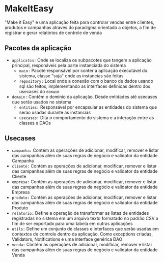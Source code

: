 # MakeItEasy
"Make it Easy" é uma aplicação feita para controlar vendas entre clientes, produtos e campanhas
através do paradigma orientado a objetos, a fim de registrar e gerar relatórios de controle de venda

## Pacotes da aplicação
- `applicaton:` Onde se localiza os subpacotes que tangem a aplicação principal, responáveis pela
parte instanciada do sistema
  - `main:` Pacote responsável por conter a aplicação executável do sistema, classe "suja" onde 
  as instancias são feitas
  - `repository:` Local onde a conexão com o banco de dados usando sql são feitos, implementando as interfaces definidas dentro
  dos usecases do `domain`
- `domain:` Contém o dominio da aplicação. Desde entidades até usecases que serão usados no sistema
    - `entities:` Responsável por encapsular as entidades do sistema que serão usadas durante as instancias
    - `usecases:` Dita o comportamento do sistema e a interação entre as classes e DAOs

## Usecases
- `campanha:` Contém as operações de adicionar, modificar, remover e listar das campanhas
  além de suas regras de negócio e validator da entidade Campanha
- `cliente:` Contém as operações de adicionar, modificar, remover e listar das campanhas
além de suas regras de negócio e validator da entidade Cliente
- `empresa:` Contém as operações de adicionar, modificar, remover e listar das campanhas
além de suas regras de negócio e validator da entidade Empresa
- `produto:` Contém as operações de adicionar, modificar, remover e listar das campanhas
além de suas regras de negócio e validator da entidade Produto
- `relatorio:` Define a operação de transformar as listas de entidades registradas no sistema
em um arquivo texto formatado no padrão CSV a fim de ser exportado para uma tabela em outras aplicações
- `utils:` Define um conjunto de classes e interfaces que serão usadas em contextos de controle
dentro da aplicação. Como exceptions criadas, Validators, Notifications e uma interface genérica DAO
- `venda:` Contém as operações de adicionar, modificar, remover e listar das campanhas
além de suas regras de negócio e validator da entidade Venda
